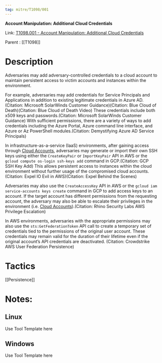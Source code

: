 ```yaml
---
tag: mitre/T1098/001
---
```


**Account Manipulation: Additional Cloud Credentials**

Link: [T1098.001 - Account Manipulation: Additional Cloud Credentials](https://attack.mitre.org/techniques/T1098/001)

Parent : [[T1098]]


# Description

Adversaries may add adversary-controlled credentials to a cloud account to maintain persistent access to victim accounts and instances within the environment.

For example, adversaries may add credentials for Service Principals and Applications in addition to existing legitimate credentials in Azure AD.(Citation: Microsoft SolarWinds Customer Guidance)(Citation: Blue Cloud of Death)(Citation: Blue Cloud of Death Video) These credentials include both x509 keys and passwords.(Citation: Microsoft SolarWinds Customer Guidance) With sufficient permissions, there are a variety of ways to add credentials including the Azure Portal, Azure command line interface, and Azure or Az PowerShell modules.(Citation: Demystifying Azure AD Service Principals)

In infrastructure-as-a-service (IaaS) environments, after gaining access through [Cloud Accounts](https://attack.mitre.org/techniques/T1078/004), adversaries may generate or import their own SSH keys using either the <code>CreateKeyPair</code> or <code>ImportKeyPair</code> API in AWS or the <code>gcloud compute os-login ssh-keys add</code> command in GCP.(Citation: GCP SSH Key Add) This allows persistent access to instances within the cloud environment without further usage of the compromised cloud accounts.(Citation: Expel IO Evil in AWS)(Citation: Expel Behind the Scenes)

Adversaries may also use the <code>CreateAccessKey</code> API in AWS or the <code>gcloud iam service-accounts keys create</code> command in GCP to add access keys to an account. If the target account has different permissions from the requesting account, the adversary may also be able to escalate their privileges in the environment (i.e. [Cloud Accounts](https://attack.mitre.org/techniques/T1078/004)).(Citation: Rhino Security Labs AWS Privilege Escalation)

In AWS environments, adversaries with the appropriate permissions may also use the `sts:GetFederationToken` API call to create a temporary set of credentials tied to the permissions of the original user account. These credentials may remain valid for the duration of their lifetime even if the original account’s API credentials are deactivated.
(Citation: Crowdstrike AWS User Federation Persistence)

# Tactics


[[Persistence]]


# Notes:

## Linux

Use Tool Template here

## Windows

Use Tool Template here